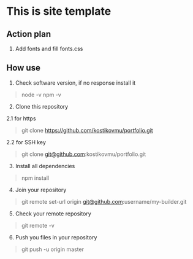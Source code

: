 # This is site template

## Action plan

1. Add fonts and fill fonts.css

## How use

1. Check software version, if no response install it

> node -v
> npm -v

2. Clone this repository

2.1 for https

> git clone https://github.com/kostikovmu/portfolio.git

2.2 for SSH key

> git clone git@github.com:kostikovmu/portfolio.git

3. Install all dependencies

> npm install

4. Join your repository

> git remote set-url origin git@github.com:username/my-builder.git

5. Check your remote repository

> git remote -v

6. Push you files in your repository

> git push -u origin master